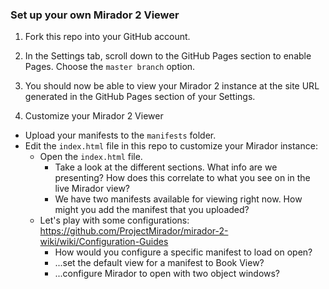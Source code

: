 ### Set up your own Mirador 2 Viewer

1. Fork this repo into your GitHub account.

2. In the Settings tab, scroll down to the GitHub Pages section to enable Pages. Choose the `master branch` option.

3. You should now be able to view your Mirador 2 instance at the site URL generated in the GitHub Pages section of your Settings.

4. Customize your Mirador 2 Viewer

  * Upload your manifests to the `manifests` folder.
  * Edit the `index.html` file in this repo to customize your Mirador instance:
    * Open the `index.html` file.
      * Take a look at the different sections. What info are we presenting? How does this correlate to what you see on in the live Mirador view?
      * We have two manifests available for viewing right now. How might you add the manifest that you uploaded?
    * Let's play with some configurations: https://github.com/ProjectMirador/mirador-2-wiki/wiki/Configuration-Guides
      * How would you configure a specific manifest to load on open?
      * ...set the default view for a manifest to Book View?
      * ...configure Mirador to open with two object windows?
